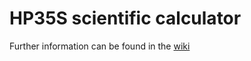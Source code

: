 # HP35S scientific calculator 

Further information can be found in the [wiki](https://github.com/brickpool/hp35s/wiki)
